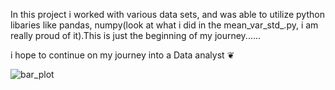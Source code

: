 In this project i worked with various data sets, and was able to utilize python libaries like pandas, numpy(look at what i did in the mean_var_std_.py, i am really proud of it).This is just the beginning of my journey......


i hope to continue on my journey into a Data analyst ❦




![bar_plot](https://github.com/user-attachments/assets/dd4e5696-00cc-4183-897c-7d5125d6aa6a)
